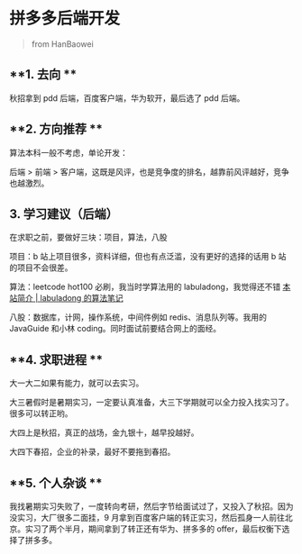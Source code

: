 # 拼多多后端开发

> from HanBaowei

## **1. 去向 **

秋招拿到 pdd 后端，百度客户端，华为软开，最后选了 pdd 后端。

## **2. 方向推荐 **

算法本科一般不考虑，单论开发：

后端 > 前端 > 客户端，这既是风评，也是竞争度的排名，越靠前风评越好，竞争也越激烈。

## **3. 学习建议（后端）**

在求职之前，要做好三块：项目，算法，八股

项目：b 站上项目很多，资料详细，但也有点泛滥，没有更好的选择的话用 b 站的项目不会很差。

算法：leetcode hot100 必刷，我当时学算法用的 labuladong，我觉得还不错 [本站简介 | labuladong 的算法笔记](https://labuladong.online/algo/home/)

八股：数据库，计网，操作系统，中间件例如 redis、消息队列等。我用的 JavaGuide 和小林 coding。同时面试前要结合网上的面经。

## **4. 求职进程 **

大一大二如果有能力，就可以去实习。

大三暑假时是暑期实习，一定要认真准备，大三下学期就可以全力投入找实习了。很多可以转正哟。

大四上是秋招，真正的战场，金九银十，越早投越好。

大四下春招，企业的补录，最好不要拖到春招。

## **5. 个人杂谈 **

我找暑期实习失败了，一度转向考研，然后字节给面试过了，又投入了秋招。因为没实习，大厂很多二面挂，9 月拿到百度客户端的转正实习，然后孤身一人前往北京。实习了两个半月，期间拿到了转正还有华为、拼多多的 offer，最后权衡下选择了拼多多。

